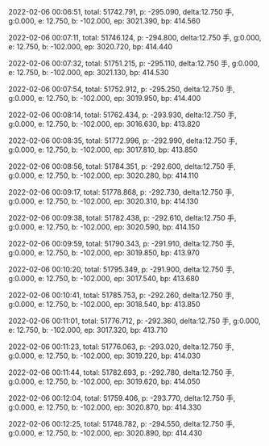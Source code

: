 2022-02-06 00:06:51, total: 51742.791, p: -295.090, delta:12.750 手, g:0.000, e: 12.750, b: -102.000, ep: 3021.390, bp: 414.560

2022-02-06 00:07:11, total: 51746.124, p: -294.800, delta:12.750 手, g:0.000, e: 12.750, b: -102.000, ep: 3020.720, bp: 414.440

2022-02-06 00:07:32, total: 51751.215, p: -295.110, delta:12.750 手, g:0.000, e: 12.750, b: -102.000, ep: 3021.130, bp: 414.530

2022-02-06 00:07:54, total: 51752.912, p: -295.250, delta:12.750 手, g:0.000, e: 12.750, b: -102.000, ep: 3019.950, bp: 414.400

2022-02-06 00:08:14, total: 51762.434, p: -293.930, delta:12.750 手, g:0.000, e: 12.750, b: -102.000, ep: 3016.630, bp: 413.820

2022-02-06 00:08:35, total: 51772.996, p: -292.990, delta:12.750 手, g:0.000, e: 12.750, b: -102.000, ep: 3017.810, bp: 413.850

2022-02-06 00:08:56, total: 51784.351, p: -292.600, delta:12.750 手, g:0.000, e: 12.750, b: -102.000, ep: 3020.280, bp: 414.110

2022-02-06 00:09:17, total: 51778.868, p: -292.730, delta:12.750 手, g:0.000, e: 12.750, b: -102.000, ep: 3020.310, bp: 414.130

2022-02-06 00:09:38, total: 51782.438, p: -292.610, delta:12.750 手, g:0.000, e: 12.750, b: -102.000, ep: 3020.590, bp: 414.150

2022-02-06 00:09:59, total: 51790.343, p: -291.910, delta:12.750 手, g:0.000, e: 12.750, b: -102.000, ep: 3019.850, bp: 413.970

2022-02-06 00:10:20, total: 51795.349, p: -291.900, delta:12.750 手, g:0.000, e: 12.750, b: -102.000, ep: 3017.540, bp: 413.680

2022-02-06 00:10:41, total: 51785.753, p: -292.260, delta:12.750 手, g:0.000, e: 12.750, b: -102.000, ep: 3018.540, bp: 413.850

2022-02-06 00:11:01, total: 51776.712, p: -292.360, delta:12.750 手, g:0.000, e: 12.750, b: -102.000, ep: 3017.320, bp: 413.710

2022-02-06 00:11:23, total: 51776.063, p: -293.020, delta:12.750 手, g:0.000, e: 12.750, b: -102.000, ep: 3019.220, bp: 414.030

2022-02-06 00:11:44, total: 51782.693, p: -292.780, delta:12.750 手, g:0.000, e: 12.750, b: -102.000, ep: 3019.620, bp: 414.050

2022-02-06 00:12:04, total: 51759.406, p: -293.770, delta:12.750 手, g:0.000, e: 12.750, b: -102.000, ep: 3020.870, bp: 414.330

2022-02-06 00:12:25, total: 51748.782, p: -294.550, delta:12.750 手, g:0.000, e: 12.750, b: -102.000, ep: 3020.890, bp: 414.430